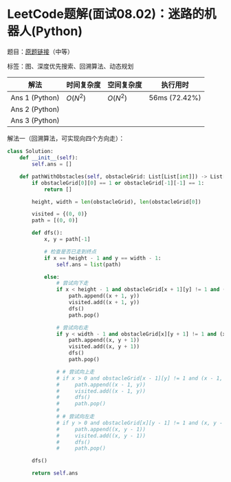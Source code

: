 # LeetCode题解(面试08.02)：迷路的机器人(Python)

题目：[原题链接](https://leetcode-cn.com/problems/robot-in-a-grid-lcci/)（中等）

标签：图、深度优先搜索、回溯算法、动态规划

| 解法           | 时间复杂度 | 空间复杂度 | 执行用时      |
| -------------- | ---------- | ---------- | ------------- |
| Ans 1 (Python) | $O(N^2)$   | $O(N^2)$   | 56ms (72.42%) |
| Ans 2 (Python) |            |            |               |
| Ans 3 (Python) |            |            |               |

解法一（回溯算法，可实现向四个方向走）：

```python
class Solution:
    def __init__(self):
        self.ans = []

    def pathWithObstacles(self, obstacleGrid: List[List[int]]) -> List[List[int]]:
        if obstacleGrid[0][0] == 1 or obstacleGrid[-1][-1] == 1:
            return []

        height, width = len(obstacleGrid), len(obstacleGrid[0])

        visited = {(0, 0)}
        path = [(0, 0)]

        def dfs():
            x, y = path[-1]

            # 检查是否已走到终点
            if x == height - 1 and y == width - 1:
                self.ans = list(path)

            else:
                # 尝试向下走
                if x < height - 1 and obstacleGrid[x + 1][y] != 1 and (x + 1, y) not in visited:
                    path.append((x + 1, y))
                    visited.add((x + 1, y))
                    dfs()
                    path.pop()

                # 尝试向右走
                if y < width - 1 and obstacleGrid[x][y + 1] != 1 and (x, y + 1) not in visited:
                    path.append((x, y + 1))
                    visited.add((x, y + 1))
                    dfs()
                    path.pop()

                # # 尝试向上走
                # if x > 0 and obstacleGrid[x - 1][y] != 1 and (x - 1, y) not in visited:
                #     path.append((x - 1, y))
                #     visited.add((x - 1, y))
                #     dfs()
                #     path.pop()
                #
                # # 尝试向左走
                # if y > 0 and obstacleGrid[x][y - 1] != 1 and (x, y - 1) not in visited:
                #     path.append((x, y - 1))
                #     visited.add((x, y - 1))
                #     dfs()
                #     path.pop()

        dfs()

        return self.ans
```